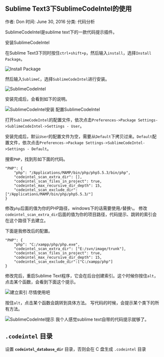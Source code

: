 ## Sublime Text3下SublimeCodeIntel的使用

作者: Don 时间: June 30, 2016 分类: 代码分析

SublimeCodeIntel是sublime text下的一款代码提示插件。

安装SublimeCodeIntel

在Sublime Text3下同时按住`ctrl+shift+p`，然后输入`install`，选择`Install Package`。

![Install Package](http://ww2.sinaimg.cn/large/63c9befagw1f59rzbqew9j20ch03it91.jpg)

然后输入`SublimeC`，选择`SublimeCodeIntel`进行安装。

![SublimeCodeIntel](http://ww4.sinaimg.cn/large/63c9befagw1f5d37rot1cj20c50bgwh0.jpg)

安装完成后，会看到如下的说明。

![SublimeCodeIntel安装](http://ww4.sinaimg.cn/large/63c9befagw1f5d389avh3j20x40mj7ct.jpg)
配置SublimeCodeIntel

打开`SublimeCodeIntel`的配置文件，依次点击`Preferences->Package Settings->SublimeCodeIntel->Settings - User`。

安装完成后，默认`User`的配置文件为空，需要从`Default`下拷贝过来。`Default`配置文件，依次点击`Preferences->Package Settings->SublimeCodeIntel->Settings - Default`。

搜索`PHP`，找到形如下面的代码。
```
"PHP": {
    "php": "/Applications/MAMP/bin/php/php5.5.3/bin/php",
    "codeintel_scan_extra_dir": [],
    "codeintel_scan_files_in_project": true,
    "codeintel_max_recursive_dir_depth": 15,
    "codeintel_scan_exclude_dir":["/Applications/MAMP/bin/php/php5.5.3/"]
}
```
修改`php`后面的值为你的PHP路径，windows下的话需要使用`/`替换`\`。
修改`codeintel_scan_extra_dir`后面的值为你的项目路径，代码提示、跳转的索引会在这个路径下去建立。

下面是我修改后的配置。
```
"PHP": {
    "php": "C:/xampp/php/php.exe",
    "codeintel_scan_extra_dir": ["E:/svn/image/trunk"],
    "codeintel_scan_files_in_project": true,
    "codeintel_max_recursive_dir_depth": 15,
    "codeintel_scan_exclude_dir":["C:/xampp/php"]
}
```
修改完后，重启Sublime Text程序，它会在后台创建索引。这个时候你按住`alt`，点击某个函数，会看到下面这个提示。

![建立索引](http://ww3.sinaimg.cn/large/63c9befagw1f5d3mfhq5oj20gu011glz.jpg)
尽情使用吧

按住`alt`，点击某个函数会跳转到具体方法。
写代码的时候，会提示某个类下的所有方法。

![SublimeCodeIntel提示](http://ww4.sinaimg.cn/large/63c9befagw1f5d3pf0b8mj20l30b140r.jpg)
我个人感觉sublime text自带的代码提示就够了。

## `.codeintel` 目录

设置 **`codeintel_database_dir`** 目录，否则会在 C 盘生成 `.codeintel` 目录